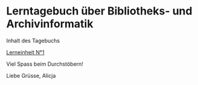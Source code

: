 <h1>Lerntagebuch über Bibliotheks- und Archivinformatik</h1>

<p>Inhalt des Tagebuchs</p>
<p><a href="https://github.com/alset2103/Lerntagebuch-BAIN/blob/master/Lerneinheit%201%20(13.03.2020)">Lerneinheit N°1</a> </p>

<p></p>
<p>Viel Spass beim Durchstöbern!</p>
<p>Liebe Grüsse, Alicja</p>
